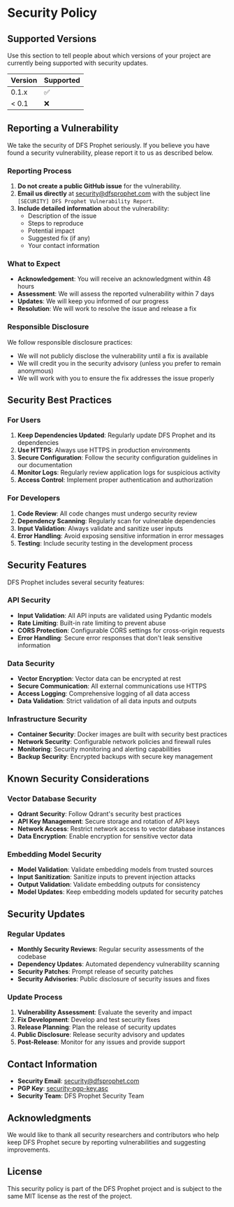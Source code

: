 # Security Policy

## Supported Versions

Use this section to tell people about which versions of your project are currently being supported with security updates.

| Version | Supported          |
| ------- | ------------------ |
| 0.1.x   | :white_check_mark: |
| < 0.1   | :x:                |

## Reporting a Vulnerability

We take the security of DFS Prophet seriously. If you believe you have found a security vulnerability, please report it to us as described below.

### Reporting Process

1. **Do not create a public GitHub issue** for the vulnerability.
2. **Email us directly** at [security@dfsprophet.com](mailto:security@dfsprophet.com) with the subject line `[SECURITY] DFS Prophet Vulnerability Report`.
3. **Include detailed information** about the vulnerability:
   - Description of the issue
   - Steps to reproduce
   - Potential impact
   - Suggested fix (if any)
   - Your contact information

### What to Expect

- **Acknowledgement**: You will receive an acknowledgment within 48 hours
- **Assessment**: We will assess the reported vulnerability within 7 days
- **Updates**: We will keep you informed of our progress
- **Resolution**: We will work to resolve the issue and release a fix

### Responsible Disclosure

We follow responsible disclosure practices:
- We will not publicly disclose the vulnerability until a fix is available
- We will credit you in the security advisory (unless you prefer to remain anonymous)
- We will work with you to ensure the fix addresses the issue properly

## Security Best Practices

### For Users

1. **Keep Dependencies Updated**: Regularly update DFS Prophet and its dependencies
2. **Use HTTPS**: Always use HTTPS in production environments
3. **Secure Configuration**: Follow the security configuration guidelines in our documentation
4. **Monitor Logs**: Regularly review application logs for suspicious activity
5. **Access Control**: Implement proper authentication and authorization

### For Developers

1. **Code Review**: All code changes must undergo security review
2. **Dependency Scanning**: Regularly scan for vulnerable dependencies
3. **Input Validation**: Always validate and sanitize user inputs
4. **Error Handling**: Avoid exposing sensitive information in error messages
5. **Testing**: Include security testing in the development process

## Security Features

DFS Prophet includes several security features:

### API Security
- **Input Validation**: All API inputs are validated using Pydantic models
- **Rate Limiting**: Built-in rate limiting to prevent abuse
- **CORS Protection**: Configurable CORS settings for cross-origin requests
- **Error Handling**: Secure error responses that don't leak sensitive information

### Data Security
- **Vector Encryption**: Vector data can be encrypted at rest
- **Secure Communication**: All external communications use HTTPS
- **Access Logging**: Comprehensive logging of all data access
- **Data Validation**: Strict validation of all data inputs and outputs

### Infrastructure Security
- **Container Security**: Docker images are built with security best practices
- **Network Security**: Configurable network policies and firewall rules
- **Monitoring**: Security monitoring and alerting capabilities
- **Backup Security**: Encrypted backups with secure key management

## Known Security Considerations

### Vector Database Security
- **Qdrant Security**: Follow Qdrant's security best practices
- **API Key Management**: Secure storage and rotation of API keys
- **Network Access**: Restrict network access to vector database instances
- **Data Encryption**: Enable encryption for sensitive vector data

### Embedding Model Security
- **Model Validation**: Validate embedding models from trusted sources
- **Input Sanitization**: Sanitize inputs to prevent injection attacks
- **Output Validation**: Validate embedding outputs for consistency
- **Model Updates**: Keep embedding models updated for security patches

## Security Updates

### Regular Updates
- **Monthly Security Reviews**: Regular security assessments of the codebase
- **Dependency Updates**: Automated dependency vulnerability scanning
- **Security Patches**: Prompt release of security patches
- **Security Advisories**: Public disclosure of security issues and fixes

### Update Process
1. **Vulnerability Assessment**: Evaluate the severity and impact
2. **Fix Development**: Develop and test security fixes
3. **Release Planning**: Plan the release of security updates
4. **Public Disclosure**: Release security advisory and updates
5. **Post-Release**: Monitor for any issues and provide support

## Contact Information

- **Security Email**: [security@dfsprophet.com](mailto:security@dfsprophet.com)
- **PGP Key**: [security-pgp-key.asc](https://github.com/iampique/dfs-prophet/security-pgp-key.asc)
- **Security Team**: DFS Prophet Security Team

## Acknowledgments

We would like to thank all security researchers and contributors who help keep DFS Prophet secure by reporting vulnerabilities and suggesting improvements.

## License

This security policy is part of the DFS Prophet project and is subject to the same MIT license as the rest of the project.
